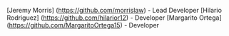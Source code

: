 [Jeremy Morris] (https://github.com/morrislaw) - Lead Developer
[Hilario Rodriguez] (https://github.com/hilarior12) - Developer
[Margarito Ortega] (https://github.com/MargaritoOrtega15) - Developer
